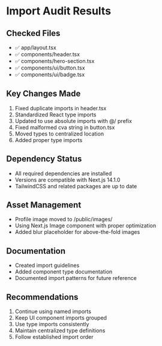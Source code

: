 # Import Audit Results

## Checked Files
- ✅ app/layout.tsx
- ✅ components/header.tsx
- ✅ components/hero-section.tsx
- ✅ components/ui/button.tsx
- ✅ components/ui/badge.tsx

## Key Changes Made
1. Fixed duplicate imports in header.tsx
2. Standardized React type imports
3. Updated to use absolute imports with @/ prefix
4. Fixed malformed cva string in button.tsx
5. Moved types to centralized location
6. Added proper type imports

## Dependency Status
- All required dependencies are installed
- Versions are compatible with Next.js 14.1.0
- TailwindCSS and related packages are up to date

## Asset Management
- Profile image moved to /public/images/
- Using Next.js Image component with proper optimization
- Added blur placeholder for above-the-fold images

## Documentation
- Created import guidelines
- Added component type documentation
- Documented import patterns for future reference

## Recommendations
1. Continue using named imports
2. Keep UI component imports grouped
3. Use type imports consistently
4. Maintain centralized type definitions
5. Follow established import order